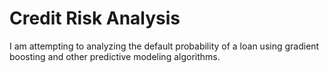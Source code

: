 # Credit Risk Analysis
I am attempting to analyzing the default probability of a loan using gradient boosting and other predictive modeling algorithms.
